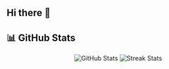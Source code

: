 ## Hi there 👋

<!--
**EproFymed/EproFymed** is a ✨ _special_ ✨ repository because its `README.md` (this file) appears on your GitHub profile.

Here are some ideas to get you started:

- 🔭 I’m currently working on ...
- 🌱 I’m currently learning ...
- 👯 I’m looking to collaborate on ...
- 🤔 I’m looking for help with ...
- 💬 Ask me about ...
- 📫 How to reach me: ...
- 😄 Pronouns: ...
- ⚡ Fun fact: ...
-->

## 📊 GitHub Stats

<p align="center">
  <img src="https://github-readme-stats.vercel.app/api?username=eprofymed&show_icons=true&theme=radical" alt="GitHub Stats" />
  <img src="https://github-readme-streak-stats.herokuapp.com/?user=eprofymed&theme=radical" alt="Streak Stats" />
</p>

